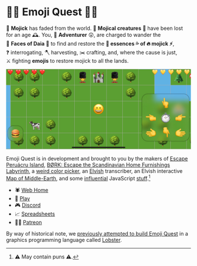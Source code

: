 # 🧙‍♀️ Emoji Quest 🧝‍♂️

<nobr>🌈 <b>Mojick</b></nobr> has faded from the world.
<nobr>🐉 <b>Mojical creatures</b> 🦄</nobr> have been lost for an <nobr>age 🕰</nobr>.
You, <nobr>😬 <b>Adventurer</b> 😲</nobr>, are charged to wander the
<nobr>🎲 <b>Faces of Daia</b> 🎲</nobr> to find and restore the
<nobr><b>💨 essences 💦 of 🔥 mojick ⚡️</b></nobr>,
<nobr>❓ interrogating</nobr>,
<nobr>🪓 harvesting</nobr>,
<nobr>✂️ crafting</nobr>, and,
where the cause is just,
<nobr>⚔️ fighting</nobr>
<b>emojis</b> to restore mojick to all the lands.

<img src="preview.jpg" alt="You, an emoji, standing before the gates of a
castle between a river and a forest (also emojis).">

Emoji Quest is in development and brought to you by the makers of [Escape
Peruácru Island][peruacru], [BØRK: Escape the Scandinavian Home Furnishings
Labyrinth][bork], a [weird color picker][color], an [Elvish][elvish]
transcriber, an Elvish interactive [Map of Middle-Earth][elfmap], and some
[influential][q] JavaScript [stuff][commonjs].[^puns]

* 🕷 [Web Home][web]
* 🧸 [Play][web]
* 🎮 [Discord][discord]
* 📈 [Spreadsheets][spreadsheets]
* 🧛‍♂️ [Patreon][patreon]

By way of historical note, we [previously attempted to build <nobr>Emoji
Quest</nobr>][lobsterquest] in a graphics programming language called
[Lobster][lobster].

[^puns]: ⚠️&nbsp;May contain puns&nbsp;⚠️.

[peruacru]: https://peruacru.then.land
[bork]: http://børk.com
[color]: http://color.codi.sh
[elvish]: https://tengwar.3rin.gs
[elfmap]: http://3rin.gs
[q]: https://www.npmjs.com/package/q
[commonjs]: http://wiki.commonjs.org/wiki/Modules/1.1
[lobsterquest]: https://github.com/borkshop/lobsterquest
[lobster]: http://strlen.com/lobster/

[discord]: https://discordapp.com/channels/692076552514699426/692076553017884723
[spreadsheets]: https://docs.google.com/spreadsheets/d/1U8JJM-g7Br0ePrjH7kg7tJ3N2eb0Mab2y5GDiJo1Tx8/edit#gid=97282066
[web]: https://github.com/borkshop/emojiquest.app
[patreon]: https://www.patreon.com/kriskowal
